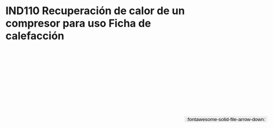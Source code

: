 
# IND110  Recuperación de calor de un compresor para uso Ficha de calefacción

<a href='../IND110  Recuperación de calor de un compresor para uso Ficha de calefacción.pdf' download>
<button class='md-button -primary' 
id='download-btn' style="position: fixed; top: 10%; right: 20px; 
        transform: translateY(-50%); z-index: 1000;  border: none; ">
:fontawesome-solid-file-arrow-down: 
</button>
</a>

<div 
    id='../IND110  Recuperación de calor de un compresor para uso Ficha de calefacción.pdf' 
    data-pdf-url='../IND110  Recuperación de calor de un compresor para uso Ficha de calefacción.pdf'
    style=' width: 100%; height: auto;overflow: auto;'>
</div>

